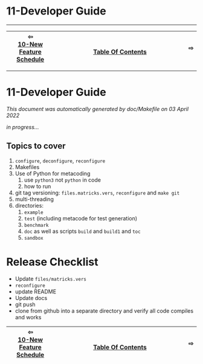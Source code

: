 
# 11-Developer Guide

-------------------------


| ⇦ <br />[10-New Feature Schedule](feature-schedule.md)  | <br />[Table Of Contents](toc.md)<br /> <img width=1000/> | ⇨ <br />   |
| ----------- | ----------- | ----------- |


-------------------------

# 11-Developer Guide

_This document was automatically generated by doc/Makefile on 03 April 2022_


*in progress...*

## Topics to cover

1. ```configure```, ```deconfigure```, ```reconfigure```
3. Makefiles
4. Use of Python for metacoding
   1. use `python3` not `python` in code
   2. how to run
6. git tag versioning: ```files.matricks.vers```, ```reconfigure``` and ```make git```
7. multi-threading
8. directories:
   1. ```example```
   1. ```test``` (including metacode for test generation)
   1. ```benchmark```
   1. ```doc``` as well as scripts ```build``` and ```build1``` and ```toc```
   1. ```sandbox```

# Release Checklist

* Update `files/matricks.vers`
* `reconfigure`
* update README
* Update docs
* git push
* clone from github into a separate directory and verify all code compiles and works

| ⇦ <br />[10-New Feature Schedule](feature-schedule.md)  | <br />[Table Of Contents](toc.md)<br /> <img width=1000/> | ⇨ <br />   |
| ----------- | ----------- | ----------- |
